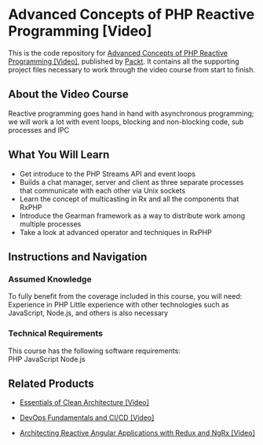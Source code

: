 # Advanced Concepts of PHP Reactive Programming [Video]
This is the code repository for [Advanced Concepts of PHP Reactive Programming [Video]](https://www.packtpub.com/application-development/advanced-concepts-php-reactive-programming-video?utm_source=github&utm_medium=repository&utm_campaign=9781788390736), published by [Packt](https://www.packtpub.com/?utm_source=github). It contains all the supporting project files necessary to work through the video course from start to finish.
## About the Video Course
Reactive programming goes hand in hand with asynchronous programming; we will work a lot with event loops, blocking and non-blocking code, sub processes and IPC

<H2>What You Will Learn</H2>
<DIV class=book-info-will-learn-text>
<UL>
<LI>Get introduce to the PHP Streams API and event loops 
<LI>Builds a chat manager, server and client as three separate processes that communicate with each other via Unix sockets 
<LI>Learn the concept of multicasting in Rx and all the components that RxPHP 
<LI>Introduce the Gearman framework as a way to distribute work among multiple processes 
<LI>Take a look at advanced operator and techniques in RxPHP </LI></UL></DIV>

## Instructions and Navigation
### Assumed Knowledge
To fully benefit from the coverage included in this course, you will need:<br/>
Experience in PHP
Little experience with other technologies such as JavaScript, Node.js, and others is also necessary
### Technical Requirements
This course has the following software requirements:<br/>
PHP
JavaScript
Node.js

## Related Products
* [Essentials of Clean Architecture [Video]](https://www.packtpub.com/application-development/essentials-clean-architecture-video?utm_source=github&utm_medium=repository&utm_campaign=9781789808216)

* [DevOps Fundamentals and CI/CD [Video]](https://www.packtpub.com/virtualization-and-cloud/devops-fundamentals-and-cicd-video?utm_source=github&utm_medium=repository&utm_campaign=9781789347661)

* [Architecting Reactive Angular Applications with Redux and NgRx [Video]](https://www.packtpub.com/web-development/architecting-reactive-angular-applications-redux-and-ngrx-video?utm_source=github&utm_medium=repository&utm_campaign=9781789536546)

